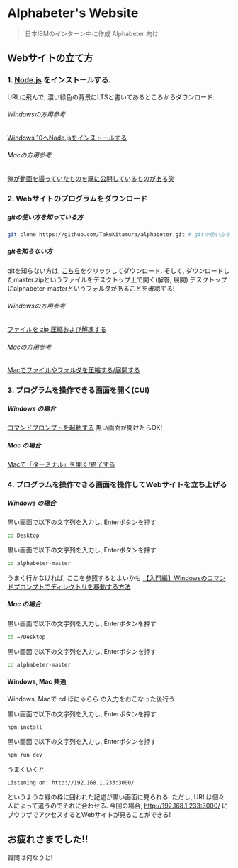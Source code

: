 # Alphabeter's Website

> 日本IBMのインターン中に作成
> Alphabeter 向け

## Webサイトの立て方

### 1. [Node.js](https://nodejs.org/ja/) をインストールする. 
URLに飛んで, 濃い緑色の背景にLTSと書いてあるところからダウンロード.
###### Windowsの方用参考
[Windows 10へNode.jsをインストールする](https://qiita.com/echolimitless/items/83f8658cf855de04b9ce)
###### Macの方用参考
[俺が動画を撮っていたものを既に公開しているものがある笑](https://www.youtube.com/watch?v=TBksWd7l7H4)
### 2. Webサイトのプログラムをダウンロード

##### gitの使い方を知っている方
```sh
git clone https://github.com/TakuKitamura/alphabeter.git # gitの使い方を知っている方はこちら(デスクトップにクローンした想定)
```
##### gitを知らない方
gitを知らない方は, [こちら](https://github.com/TakuKitamura/alphabeter/archive/master.zip)をクリックしてダウンロード.
そして, ダウンロードしたmaster.zipというファイルをデスクトップ上で開く(解答, 展開)
デスクトップにalphabeter-masterというフォルダがあることを確認する!
###### Windowsの方用参考
[ファイルを zip 圧縮および解凍する](https://support.microsoft.com/ja-jp/help/14200/windows-compress-uncompress-zip-files)
###### Macの方用参考
[Macでファイルやフォルダを圧縮する/展開する](https://support.apple.com/ja-jp/guide/mac-help/mchlp2528/mac)
### 3. プログラムを操作できる画面を開く(CUI)
##### Windows の場合
[コマンドプロンプトを起動する](https://www.adminweb.jp/command/ini/index1.html)
黒い画面が開けたらOK!
##### Mac の場合
[Macで「ターミナル」を開く/終了する
](https://support.apple.com/ja-jp/guide/terminal/apd5265185d-f365-44cb-8b09-71a064a42125/mac)
### 4. プログラムを操作できる画面を操作してWebサイトを立ち上げる 
##### Windows の場合
黒い画面で以下の文字列を入力し, Enterボタンを押す
```bash
cd Desktop
```
黒い画面で以下の文字列を入力し, Enterボタンを押す
```bash
cd alphabeter-master
```
うまく行かなければ, ここを参照するとよいかも
[【入門編】Windowsのコマンドプロンプトでディレクトリを移動する方法
](https://tonari-it.com/windows-cmd-cd/)

##### Mac の場合
黒い画面で以下の文字列を入力し, Enterボタンを押す
```sh
cd ~/Desktop
```
黒い画面で以下の文字列を入力し, Enterボタンを押す
```sh
cd alphabeter-master
```

#### Windows, Mac 共通
Windows, Macで cd ほにゃらら の入力をおこなった後行う

黒い画面で以下の文字列を入力し, Enterボタンを押す
```bash
npm install
```
黒い画面で以下の文字列を入力し, Enterボタンを押す
```bash
npm run dev
```
うまくいくと
```
Listening on: http://192.168.1.233:3000/
```
というような緑の枠に囲われた記述が黒い画面に見られる.
ただし, URLは個々人によって違うのでそれに合わせる.
今回の場合, http://192.168.1.233:3000/
にブウウザでアクセスするとWebサイトが見ることができる!
## お疲れさまでした!!
質問は何なりと!

<!-- ## Build Setup

``` bash
# install dependencies
$ npm install

# serve with hot reload at localhost:3000
$ npm run dev

# build for production and launch server
$ npm run build
$ npm start

# generate static project
$ npm run generate
```

For detailed explanation on how things work, checkout [Nuxt.js docs](https://nuxtjs.org). -->
